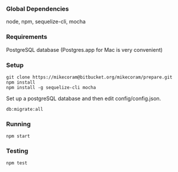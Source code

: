 ### Global Dependencies
node,
npm,
sequelize-cli,
mocha

### Requirements
PostgreSQL database (Postgres.app for Mac is very convenient)

### Setup
~~~~ 
git clone https://mikecoram@bitbucket.org/mikecoram/prepare.git
npm install
npm install -g sequelize-cli mocha
~~~~
Set up a postgreSQL database and then edit config/config.json.
~~~~
db:migrate:all
~~~~

### Running
~~~~
npm start
~~~~

### Testing
~~~~
npm test
~~~~